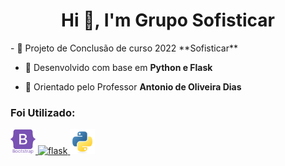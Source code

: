 <h1 align="center">Hi 👋, I'm Grupo Sofisticar</h1>
- 🔭 Projeto de Conclusão de curso 2022 **Sofisticar**

- 🌱 Desenvolvido com base em **Python e Flask**

- 🤝 Orientado pelo Professor **Antonio de Oliveira Dias**

<h3 align="left">Foi Utilizado:</h3>
<p align="left"> <a href="https://getbootstrap.com" target="_blank" rel="noreferrer"> <img src="https://raw.githubusercontent.com/devicons/devicon/master/icons/bootstrap/bootstrap-plain-wordmark.svg" alt="bootstrap" width="40" height="40"/> </a> <a href="https://flask.palletsprojects.com/" target="_blank" rel="noreferrer"> <img src="https://www.vectorlogo.zone/logos/pocoo_flask/pocoo_flask-icon.svg" alt="flask" width="40" height="40"/> </a> <a href="https://www.python.org" target="_blank" rel="noreferrer"> <img src="https://raw.githubusercontent.com/devicons/devicon/master/icons/python/python-original.svg" alt="python" width="40" height="40"/> </a> </p>
